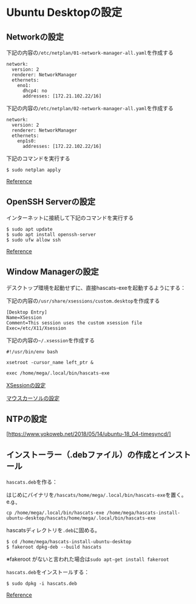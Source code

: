 # Ubuntu Desktopの設定

## Networkの設定

下記の内容の`/etc/netplan/01-network-manager-all.yaml`を作成する

~~~
network:
  version: 2
  renderer: NetworkManager
  ethernets:
    eno1:
      dhcp4: no
      addresses: [172.21.102.22/16]
~~~

下記の内容の`/etc/netplan/02-network-manager-all.yaml`を作成する

~~~
network:
  version: 2
  renderer: NetworkManager
  ethernets:
    enp1s0:
      addresses: [172.22.102.22/16]
~~~

下記のコマンドを実行する

~~~
$ sudo netplan apply
~~~

[Reference](https://vitux.com/how-to-configure-networking-with-netplan-on-ubuntu/)

## OpenSSH Serverの設定

インターネットに接続して下記のコマンドを実行する

~~~
$ sudo apt update
$ sudo apt install openssh-server
$ sudo ufw allow ssh
~~~

[Reference](https://linuxize.com/post/how-to-enable-ssh-on-ubuntu-18-04/)

## Window Managerの設定

デスクトップ環境を起動せずに、直接hascats-exeを起動するようにする：

下記の内容の`/usr/share/xsessions/custom.desktop`を作成する

~~~
[Desktop Entry]
Name=XSession
Comment=This session uses the custom xsession file
Exec=/etc/X11/Xsession
~~~

下記の内容の`~/.xsession`を作成する

~~~
#!/usr/bin/env bash

xsetroot -cursor_name left_ptr &

exec /home/mega/.local/bin/hascats-exe
~~~

[XSessionの設定](https://wiki.ubuntu.com/CustomXSession)

[マウスカーソルの設定](https://wiki.archlinux.jp/index.php/%E3%82%AB%E3%83%BC%E3%82%BD%E3%83%AB%E3%83%86%E3%83%BC%E3%83%9E#.E5.BD.A2.E3.81.8C_X_.E3.81.AE.E3.83.87.E3.83.95.E3.82.A9.E3.83.AB.E3.83.88.E3.82.AB.E3.83.BC.E3.82.BD.E3.83.AB.E3.81.AE.E5.A4.89.E6.9B.B4)

## NTPの設定

[https://www.yokoweb.net/2018/05/14/ubuntu-18_04-timesyncd/]

## インストーラー（.debファイル）の作成とインストール

`hascats.deb`を作る：

はじめにバイナリを`/hascats/home/mega/.local/bin/hascats-exe`を置く。e.g.,

~~~
cp /home/mega/.local/bin/hascats-exe /home/mega/hascats-install-ubuntu-desktop/hascats/home/mega/.local/bin/hascats-exe
~~~

hascatsディレクトリを`.deb`に固める。

~~~
$ cd /home/mega/hascats-install-ubuntu-desktop
$ fakeroot dpkg-deb --build hascats
~~~

※fakeroot がないと言われた場合は`sudo apt-get install fakeroot`

`hascats.deb`をインストールする：

~~~
$ sudo dpkg -i hascats.deb
~~~

[Reference](https://blog.cybozu.io/entry/2016/05/16/111500)
